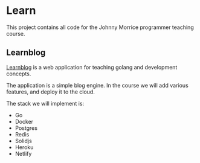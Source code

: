 # Learn

This project contains all code for the Johnny Morrice programmer teaching course.

## Learnblog

[Learnblog](/learnblog) is a web application for teaching golang and development concepts.

The application is a simple blog engine.  In the course we will add various features, and deploy it to the cloud.

The stack we will implement is:

* Go
* Docker
* Postgres
* Redis
* Solidjs
* Heroku
* Netlify



